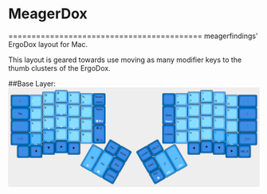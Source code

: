 # MeagerDox
==========================================
meagerfindings' ErgoDox layout for Mac.

This layout is geared towards use moving as many modifier keys to the thumb clusters of the ErgoDox.


##Base Layer:
[![Base layer](images/base-layer.png)](http://www.keyboard-layout-editor.com/#/gists/28f7eb305fdbff943613e1dc7aa9e82b)


